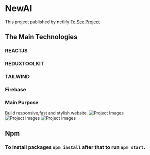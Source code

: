 
# NewAI

This project published by netlify [To See Project](https://newai-tau.vercel.app/)

## The Main Technologies 

### REACTJS 
### REDUXTOOLKIT
### TAILWIND
### Firebase

### Main Purpose

Build responsive,fast and stylish website.
![Project Images](https://r.resimlink.com/GEkJqCbI.jpg)
![Project Images](https://r.resimlink.com/BQ5kxsnK0T.jpg)
![Project Images](https://r.resimlink.com/Xu17K2zJnI63.jpg)


## Npm

### To install packages `npm install` after that to run `npm start`.

